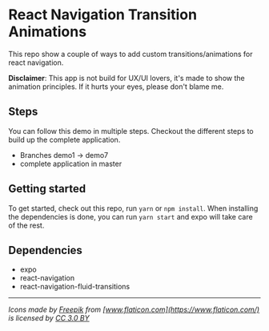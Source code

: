 # React Navigation Transition Animations
This repo show a couple of ways to add custom transitions/animations for react navigation.

**Disclaimer**:
This app is not build for UX/UI lovers, it's made to show the animation principles. 
If it hurts your eyes, please don't blame me.

## Steps
You can follow this demo in multiple steps. Checkout the different steps to build up the complete application.
- Branches demo1 -> demo7
- complete application in master

## Getting started
To get started, check out this repo, run `yarn` or `npm install`. 
When installing the dependencies is done, you can run `yarn start` and expo will take care of the rest. 


## Dependencies
 - expo
 - react-navigation
 - react-navigation-fluid-transitions


---
*Icons made by [Freepik](http://www.freepik.com) from [www.flaticon.com](https://www.flaticon.com/) is licensed by [CC 3.0 BY](http://creativecommons.org/licenses/by/3.0/)*
